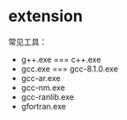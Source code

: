# extension

常见工具：
- g++.exe === c++.exe
- gcc.exe === gcc-8.1.0.exe
- gcc-ar.exe
- gcc-nm.exe
- gcc-ranlib.exe
- gfortran.exe

